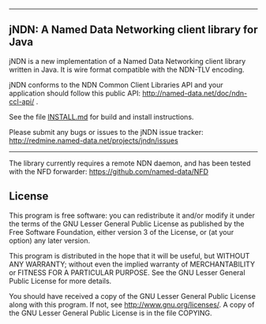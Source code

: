 ------------------------------------------------------
jNDN:  A Named Data Networking client library for Java
------------------------------------------------------

jNDN is a new implementation of a Named Data Networking client library written in Java.
It is wire format compatible with the NDN-TLV encoding.

jNDN conforms to the NDN Common Client Libraries API and your application should
follow this public API:
http://named-data.net/doc/ndn-ccl-api/ .

See the file [INSTALL.md](https://github.com/named-data/jndn/blob/master/INSTALL.md) for build and install instructions.

Please submit any bugs or issues to the jNDN issue tracker:
http://redmine.named-data.net/projects/jndn/issues

---

The library currently requires a remote NDN daemon, and has been tested with the
NFD forwarder: https://github.com/named-data/NFD

License
-------
This program is free software: you can redistribute it and/or modify
it under the terms of the GNU Lesser General Public License as published by
the Free Software Foundation, either version 3 of the License, or
(at your option) any later version.

This program is distributed in the hope that it will be useful,
but WITHOUT ANY WARRANTY; without even the implied warranty of
MERCHANTABILITY or FITNESS FOR A PARTICULAR PURPOSE.  See the
GNU Lesser General Public License for more details.

You should have received a copy of the GNU Lesser General Public License
along with this program.  If not, see <http://www.gnu.org/licenses/>.
A copy of the GNU Lesser General Public License is in the file COPYING.
